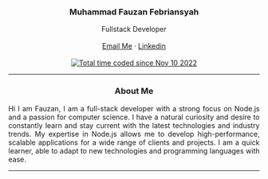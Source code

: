 <div id="top"></div>

<div>
  <h3 align="center">Muhammad Fauzan Febriansyah</h3>
  <p align="center">
    Fullstack Developer
    <br />
    <br />
    <a href="mailto:fauzanfebrian1725@gmail.com" sty>Email Me</a>
    ·
    <a href="https://www.linkedin.com/in/fauzanfebriansyah" sty>Linkedin</a>
    <br />
    <br />
    <a  href="https://wakatime.com/@5fadbdc2-f9e3-4090-ba1e-b72d51aee5af"><img src="https://wakatime.com/badge/user/5fadbdc2-f9e3-4090-ba1e-b72d51aee5af.svg" alt="Total time coded since Nov 10 2022" /></a>
  </p>

  <hr />
</div>
<h3 align="center">
  <strong>About Me</strong>
</h3>
<p align="justify">
Hi I am Fauzan, I am a full-stack developer with a strong focus on Node.js and a passion for computer science. I have a natural curiosity and desire to constantly learn and stay current with the latest technologies and industry trends. My expertise in Node.js allows me to develop high-performance, scalable applications for a wide range of clients and projects. I am a quick learner, able to adapt to new technologies and programming languages with ease.
</p>
<hr />

<!--START_SECTION:waka-->

<!--END_SECTION:waka-->
